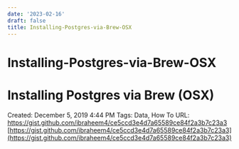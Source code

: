 ```yaml
---
date: '2023-02-16'
draft: false
title: Installing-Postgres-via-Brew-OSX
---
```


# Installing-Postgres-via-Brew-OSX

# Installing Postgres via Brew (OSX)
Created: December 5, 2019 4:44 PM
Tags: Data, How To
URL: https://gist.github.com/ibraheem4/ce5ccd3e4d7a65589ce84f2a3b7c23a3
[https://gist.github.com/ibraheem4/ce5ccd3e4d7a65589ce84f2a3b7c23a3](https://gist.github.com/ibraheem4/ce5ccd3e4d7a65589ce84f2a3b7c23a3)
